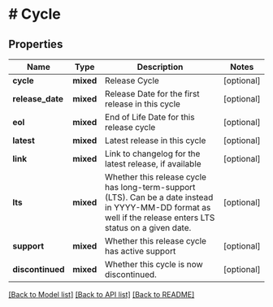 # # Cycle

## Properties

Name | Type | Description | Notes
------------ | ------------- | ------------- | -------------
**cycle** | **mixed** | Release Cycle | [optional]
**release_date** | **mixed** | Release Date for the first release in this cycle | [optional]
**eol** | **mixed** | End of Life Date for this release cycle | [optional]
**latest** | **mixed** | Latest release in this cycle | [optional]
**link** | **mixed** | Link to changelog for the latest release, if available | [optional]
**lts** | **mixed** | Whether this release cycle has long-term-support (LTS). Can be a date instead in YYYY-MM-DD format as well if the release enters LTS status on a given date. | [optional]
**support** | **mixed** | Whether this release cycle has active support | [optional]
**discontinued** | **mixed** | Whether this cycle is now discontinued. | [optional]

[[Back to Model list]](../../README.md#models) [[Back to API list]](../../README.md#endpoints) [[Back to README]](../../README.md)
